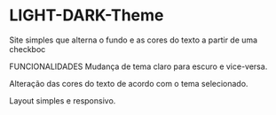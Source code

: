 # LIGHT-DARK-Theme

Site simples que alterna o fundo e as cores do texto a partir de uma checkboc


FUNCIONALIDADES
Mudança de tema claro para escuro e vice-versa.

Alteração das cores do texto de acordo com o tema selecionado.

Layout simples e responsivo.
